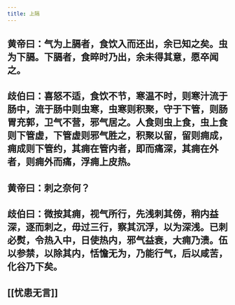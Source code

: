 ```yaml
---
title: 上隔
---
```


## 黄帝曰：气为上膈者，食饮入而还出，余已知之矣。虫为下膈。下膈者，食晬时乃出，余未得其意，愿卒闻之。
## 歧伯曰：喜怒不适，食饮不节，寒温不时，则寒汁流于肠中，流于肠中则虫寒，虫寒则积聚，守于下管，则肠胃充郭，卫气不营，邪气居之。人食则虫上食，虫上食则下管虚，下管虚则邪气胜之，积聚以留，留则痈成，痈成则下管约，其痈在管内者，即而痛深，其痈在外者，则痈外而痛，浮痈上皮热。
## 黄帝曰：刺之奈何？
## 歧伯曰：微按其痈，视气所行，先浅刺其傍，稍内益深，逐而刺之，毋过三行，察其沉浮，以为深浅。已刺必熨，令热入中，日使热内，邪气益衰，大痈乃溃。伍以参禁，以除其内，恬憺无为，乃能行气，后以咸苦，化谷乃下矣。
## [[忧患无言]]
